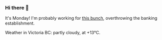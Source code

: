 ### Hi there :wave:

It's Monday! I'm probably working for [this bunch](https://github.com/kohofinancial), overthrowing the banking establishment.

Weather in Victoria BC: partly cloudy, at +13°C.
